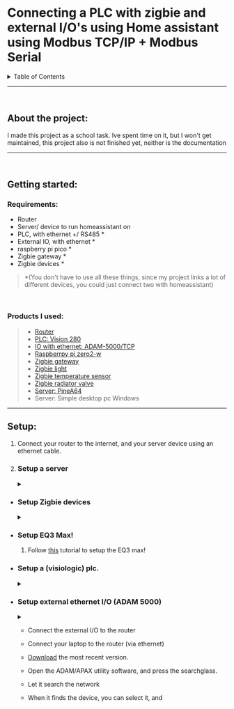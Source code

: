 # Connecting a PLC with zigbie and external I/O's using Home assistant using Modbus TCP/IP + Modbus Serial


<!-- TABLE OF CONTENTS -->
<details>
  <summary>Table of Contents</summary>
  <ol>
    <li>
      <a href="#about-the-project">About The Project</a>
    </li>
    <li>
      <a href="#getting-started">Getting Started</a>
      <ul>
        <li><a href="#requirements">Requirements</a></li>
        <li><a href="#products-i-used">Products I used</a></li>
      </ul>
    </li>
    <li>
      <a href="#setup">Setup</a>
      <ul>
        <li><a href="#setup-a-server">Server</a></li>
        <li><a href="#setup-zigbie-devices">Zigbie devices</a></li>
        <li><a href="#setup-eq3-max">EQ3 Max!</a></li>
        <li><a href="#setup-a-visiologic-plc">PLC</a></li>
      </ul>
    </li>
    <li><a href="#usage">Usage</a></li>
    <li><a href="#contributing">Contributing</a></li>
    <li><a href="#license">License</a></li>
    <li><a href="#contact">Contact</a></li>
    <li><a href="#acknowledgments">Acknowledgments</a></li>
  </ol>
</details>

***
<br/>

## About the project:
I made this project as a school task. Ive spent time on it, but I won't get maintained, this project also is not finished yet, neither is the documentation


***

<br/>

## Getting started:
### Requirements:
* Router
* Server/ device to run homeassistant on
* PLC, with ethernet +/ RS485 *
* External IO, with ethernet *
* raspberry pi pico *
* Zigbie gateway *
* Zigbie devices *


> *(You don't have to use all these things, since my project 
links a lot of different devices, you could just connect two with homeassistant)

<br/>

### Products I used: 
>* [Router](https://www.tp-link.com/nl-be/home-networking/wifi-router/archer-c7/#overview)
>* [PLC: Vision 280](https://www.unitronicsplc.com/vision-series-vision280/)
>* [IO with ethernet: ADAM-5000/TCP](https://www.advantech.com/en/products/38d14508-c3eb-43f8-ab8f-a0dd5f2f7708/adam-5000-tcp/mod_7d8ea69c-0ac7-4ff6-a27e-ed2af71ed7e6)
>* [Raspberrpy pi zero2-w](https://www.raspberrypi.com/products/raspberry-pi-zero-2-w/)
>* [Zigbie gateway](https://www.lidl.be/p/nl-BE/silvercrest-gateway-smart-home/p100337892)
>* [Zigbie light](https://www.lidl.be/p/nl-BE/livarno-home-ledsfeerverlichting-smart-home/p100339626)
>* [Zigbie temperature sensor](https://nl.aliexpress.com/item/1005004989301439.html?spm=a2g0o.productlist.0.0.1d1a3b52rA5ArW&algo_pvid=98185350-5d22-47a1-9b5e-60ed13fc394d&algo_exp_id=98185350-5d22-47a1-9b5e-60ed13fc394d-30&pdp_ext_f=%7B"sku_id"%3A"12000031257188069"%7D&pdp_npi=2%40dis%21EUR%2128.52%218.56%21%21%21%21%21%40210318cb16695978022277448e6557%2112000031257188069%21sea&curPageLogUid=mpVm6jEhZCH5)
>* [Zigbie radiator valve](https://nl.aliexpress.com/item/1005004876742600.html?spm=a2g0o.productlist.0.0.1d1a3b52rA5ArW&algo_pvid=98185350-5d22-47a1-9b5e-60ed13fc394d&aem_p4p_detail=20221127171002209668958601040006196055&algo_exp_id=98185350-5d22-47a1-9b5e-60ed13fc394d-29&pdp_ext_f=%7B"sku_id"%3A"12000030857327420"%7D&pdp_npi=2%40dis%21EUR%21165.01%21123.76%21%21%21%21%21%40210318cb16695978022277448e6557%2112000030857327420%21sea&curPageLogUid=Rn7QdzVjQ0Oy&ad_pvid=20221127171002209668958601040006196055_6&ad_pvid=20221127171002209668958601040006196055_6)
>* [Server: PineA64](https://www.pine64.eu/shop/bundles.html)
>* Server: Simple desktop pc Windows

***

## Setup:

1.  Connect your router to the internet, and your server device using an ethernet cable.


2. ### Setup a server
    <details>
        <summary></summary>
    <br/>

    > For a <a href="#desktop">desktop server</a>, for a <a href="#pinecone">pinecone A64</a>.


    * ### Desktop:
        * > This will explain how I did it, you can use another installer, but I used a windows PC

        1. Install Home asistant using [this](https://www.home-assistant.io/installation/windows) link on your server. I used the Virtual box version.

        2. Proceed when you have gotten home assistant running

    * ### Pinecone:
        * WIP

    </details>

* ### Setup Zigbie devices
    <details>
        <summary></summary>

    1. Connect zigbie gateway to the router

    1. Install the Tuya smart home app, and add your devices in there

    2. Follow [this](https://www.home-assistant.io/integrations/tuya/) tutorial to setup tuya with homeassistant

    3. After restarting home assistant you should be able to enable/ disable/ do other stuff with your zigbie devices.
    </details>


* ### Setup EQ3 Max!
    1. Follow [this](https://www.home-assistant.io/integrations/maxcube/) tutorial to setup the EQ3 max!

* ### Setup a (visiologic) plc.
    <details>
        <summary></summary>
        <p>First in the project settings add these settings: </p>
        <img src="IP-Project-Settings.png" alt="IP Address: 192.168.0.28, Protocol: TCP, Port Number: 20256, PLC Name: PLC Name"/>
    <blockquote> You can use your own IP address and a custom name </blockquote>
    
    [Here](PLC-Modbus-Project-Settings-Steps.zip) are the steps recorded.

    <hr></hr>

    This is the code I used to setup the PLC:
    ![](Full-PLC-Code.png)

    <details>
        <summary>Settings</summary>

    The card init settings are these:
        ![](PLC-Code-Card-Init.png)

    The socket 1 settings are these:
    ![](PLC-Code-Socket-1.png)

    The socket 2 settings are these:
    ![](PLC-Code-Socket-2.png)

    The socket 3 settings are these:
    ![](PLC-Code-Socket-3.png)
    </details>

    [Here](PLC-Modbus-Code-Steps.zip) are the steps recorded.

    </details>
    
* ### Setup external ethernet I/O (ADAM 5000)
    <details>
        <summary></summary>
    </details>

    * Connect the external I/O to the router

    * Connect your laptop to the router (via ethernet)

    * [Download](https://www.advantech.com/en/support/details/utility?id=1-2AKUDB) the most recent version.

    * Open the ADAM/APAX utility software, and press the searchglass.
    
    * Let it search the network

    * When it finds the device, you can select it, and